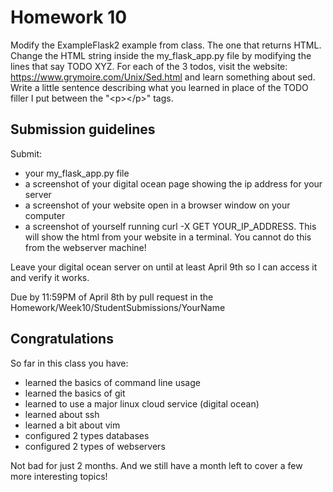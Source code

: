 # Homework 10

Modify the ExampleFlask2 example from class. The one that returns HTML. 
Change the HTML string inside the my_flask_app.py file by modifying the lines
that say TODO XYZ. For each of the 3 todos, visit the website:
https://www.grymoire.com/Unix/Sed.html
and learn something about sed. Write a little sentence describing what you
learned in place of the TODO filler I put between the "\<p\>\</p\>" tags.

## Submission guidelines

Submit:
* your my_flask_app.py file
* a screenshot of your digital ocean page showing the ip address for your server
* a screenshot of your website open in a browser window on your computer
* a screenshot of yourself running curl -X GET YOUR_IP_ADDRESS. This will show
	the html from your website in a terminal. You cannot do this from the
	webserver machine!

Leave your digital ocean server on until at least April 9th so I can access it and verify
it works.

Due by 11:59PM of April 8th by pull request in the Homework/Week10/StudentSubmissions/YourName

## Congratulations
So far in this class you have:
* learned the basics of command line usage
* learned the basics of git
* learned to use a major linux cloud service (digital ocean)
* learned about ssh
* learned a bit about vim
* configured 2 types databases
* configured 2 types of webservers

Not bad for just 2 months. And we still have a month left to cover a few more
interesting topics!
